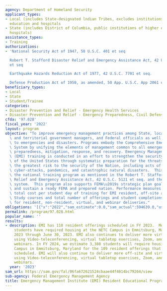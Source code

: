 ```yaml
---
agency: Department of Homeland Security
applicant_types:
- Local (includes State-designated lndian Tribes, excludes institutions of higher
  education and hospitals
- State (includes District of Columbia, public institutions of higher education and
  hospitals)
assistance_types:
- Training
authorizations:
- 'National Security Act of 1947, 50 U.S.C. 401 et seq

  Robert T. Stafford Disaster Relief and Emergency Assistance Act, 42 U.S.C. 5121
  et seq

  Earthquake Hazards Reduction Act of 1977, 42 U.S.C. 7701 et seq.

  Defense Production Act of 1950, as amended, 50 App. U.S.C. App 2061 et seq.'
beneficiary_types:
- Local
- State
- Student/Trainee
categories:
- Disaster Prevention and Relief - Emergency Health Services
- Disaster Prevention and Relief - Emergency Preparedness, Civil Defense
cfda: '97.028'
fiscal_year: '2022'
layout: program
objective: "To improve emergency management practices among State, local and tribal\
  \ and territorial government managers, and Federal officials as well, in response\
  \ to emergencies and disasters. Programs embody the Comprehensive Emergency Management\
  \ System by unifying the elements of management common to all emergencies: planning,\
  \ preparedness, mitigation, response, and recovery. Emergency Management Institute\
  \ (EMI) training is conducted in an effort to strengthen the security and resilience\
  \ of the United States through systematic preparation for the threats that pose\
  \ the greatest risk to the security of the Nation, including acts of terrorism,\
  \ cyber-attacks, pandemics, and catastrophic natural disasters.  This program supports\
  \ the national training program as mentioned in the Robert T. Stafford Disaster\
  \ Relief and Emergency Assistance Act, 42 U.S.C. 5121 et seq. and the national preparedness\
  \ system.  This program also supports FEMA\u2019s strategic plan goal 3 to promote\
  \ and sustain a ready FEMA and prepared nation. Performance measures are based on\
  \ total cost per student day of training for EMI resident, off-site and Independent\
  \ Study courses and total number of offerings and student completions (per quarter)\
  \ for resident, non-resident, virtual, and webinar deliveries."
obligations: '[{"x":"2022","sam_estimate":0.0,"sam_actual":594639.0,"usa_spending_actual":0.0},{"x":"2023","sam_estimate":1108068.0,"sam_actual":0.0,"usa_spending_actual":0.0},{"x":"2024","sam_estimate":1382500.0,"sam_actual":0.0,"usa_spending_actual":0.0}]'
permalink: /program/97.028.html
popular_name: ''
results:
- description: EMI has 118 resident offerings scheduled in FY 2023.  More than 3,123
    students have required housing at the NETC Campus in Emmitsburg, Maryland in FY
    2023 through June 30, 2023. EMI also continues to deliver more virtual training,
    using Video-teleconferencing, virtual tabletop exercises, Zoom, and Adobe Connect
    webinars. In FY 2024, we estimate 3,388 students will require housing at the NETC
    Campus in Emmitsburg, Maryland for the 109 resident offerings that are currently
    scheduled. EMI will also continue to deliver more off-site and virtual training,
    using Video-teleconferencing, virtual tabletop exercises, Zoom, and Adobe Connect
    webinars.
  year: '2023'
sam_url: https://sam.gov/fal/06fa672621524cbaae44f4814bc79264/view
sub-agency: Federal Emergency Management Agency
title: Emergency Management Institute (EMI) Resident Educational Program
---
```

